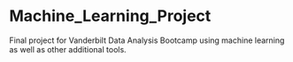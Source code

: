 # Machine_Learning_Project
Final project for Vanderbilt Data Analysis Bootcamp using machine learning as well as other additional tools.
